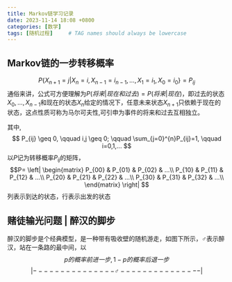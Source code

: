 ```yaml
---
title: Markov链学习记录
date: 2023-11-14 18:08 +0800
categories: [数学]
tags: [随机过程]     # TAG names should always be lowercase
---
```


<script src="https://polyfill.io/v3/polyfill.min.js?features=es6"></script>
  <script id="MathJax-script" async src="https://cdn.jsdelivr.net/npm/mathjax@3/es5/tex-mml-chtml.js"></script>

  <script>
    MathJax = {
      tex: {
        inlineMath: [['$', '$']],
        displayMath: [['$$', '$$']],
        processEscapes: true
      }
    };
  </script>



## Markov链的一步转移概率
$$
P\{X_{n+1} = j | X_n = i, X_{n-1} = i_{n-1}, ... , X_1 = i_1, X_0 = i_0\} = P_{ij}
$$
通俗来讲，公式可方便理解为$P(将来|现在和过去) = P(将来|现在)$，即过去的状态$X_0, ..., X_{n-1}$和现在的状态$X_{n}$给定的情况下，任意未来状态$X_{n+1}$只依赖于现在的状态，这点性质可称为马尔可夫性,可引申为事件的将来和过去互相独立。

其中,  
$$
P_{ij} \geq 0, \qquad  i,j \geq 0; \qquad \sum_{j=0}^{n}P_{ij}=1, \qquad i=0,1,...
$$
以$P$记为转移概率$P_{ij}$的矩阵，  
$$P=
\left|
\begin{matrix}
P_{00} & P_{01} & P_{02} & ...\\
P_{10} & P_{11} & P_{12} & ...\\
P_{20} & P_{21} & P_{22} & ...\\
P_{30} & P_{31} & P_{32} & ...\\
\end{matrix}
\right|
$$
列表示到达的状态，行表示出发的状态
## 赌徒输光问题 | 醉汉的脚步
醉汉的脚步是个经典模型，是一种带有吸收壁的随机游走，如图下所示，$♂$表示醉汉，站在一条路的最中间，以  
$$p的概率前进一步, 1-p的概率后退一步$$ 
$$|---------------♂---------------|$$
